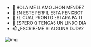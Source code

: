 - 👋 HOLA ME LLAMO JHON MENDEZ
- 👀 EN ESTE PERFIL ESTA FENIXBOT
- 🌱 EL CUAL PRONTO ESTARA PA TI
- 💞️ ESPERO Q TENGAS UN LINDO DIA
- 📫 ¿ESCRIBEME SI ALGUNA DUDA?

![img](https://imgur.com/aqyI6wx.png)

<!---
JHONMENDEZ2006/JHONMENDEZ2006 is a ✨ special ✨ repository because its `README.md` (this file) appears on your GitHub profile.
You can click the Preview link to take a look at your changes.
--->
